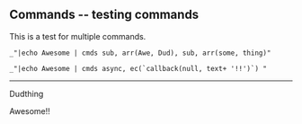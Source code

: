 Commands -- testing commands
---
This is a test for multiple commands. 

    _"|echo Awesome | cmds sub, arr(Awe, Dud), sub, arr(some, thing)"

    _"|echo Awesome | cmds async, ec(`callback(null, text+ '!!')`) "

---
Dudthing

Awesome!!
